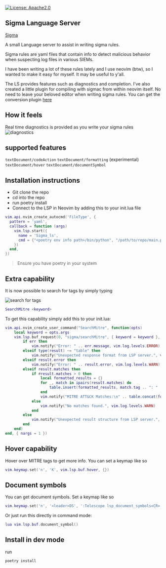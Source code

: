 [![License: Apache2.0](https://img.shields.io/badge/License-Apache_2.0-blue.svg)](https://opensource.org/licenses/apache-2-0) 

## Sigma Language Server

[Sigma](https://sigmahq.io/docs/guide/getting-started.html)

A small Language server to assist in writing sigma rules.

Sigma rules are yaml files that contain info to detect malicious behavior when suspecting log files in various SIEMs.

I have been writing a lot of these rules lately and I use neovim (btw), so I wanted to make it easy for myself. It may be useful to y'all.

The LS provides features such as diagnostics and completion. I've also created a little plugin for compiling with sigmac from within neovim itself.
No need to leave your beloved editor when writing sigma rules. You can get the conversion plugin [here](https://github.com/pop-ecx/sigma_picker.nvim) 


## How it feels
Real time diagnostics is provided as you write your sigma rules
![diagnostics](sigma.gif)

## supported features

`textDocument/codeAction`
`textDocument/formatting` (experimental)
`textDocument/hover`
`textDocument/documentSymbol`

## Installation instructions
- Git clone the repo
- cd into the repo
- run poetry install
- Connect to the LSP in Neovim by adding this to your init.lua file
```lua
vim.api.nvim_create_autocmd('FileType', {
  pattern = 'yaml',
  callback = function (args)
    vim.lsp.start({
      name = 'Sigma_ls',
      cmd = {"<poetry env info path>/bin/python", "/path/to/repo/main.py"},
    })
  end,
})
```
> Ensure you have poetry in your system

## Extra capability
It is now possible to search for tags by simply typing

![search for tags](mitre.gif)

```lua
SearchMitre <keyword>
```

To get this capability simply add this to your init.lua:
```lua
vim.api.nvim_create_user_command("SearchMitre", function(opts)
    local keyword = opts.args
    vim.lsp.buf_request(0, "sigma/searchMitre", { keyword = keyword }, function(err, result)
        if err then
            vim.notify("Error: " .. err.message, vim.log.levels.ERROR)
        elseif type(result) ~= "table" then
            vim.notify("Unexpected response format from LSP server.", vim.log.levels.ERROR)
        elseif result.error then
            vim.notify("Error: " .. result.error, vim.log.levels.WARN)
        elseif result.matches then
            if #result.matches > 0 then
                local formatted_results = {}
                for _, match in ipairs(result.matches) do
                    table.insert(formatted_results, match.tag .. ": " .. match.description)
                end
                vim.notify("MITRE ATT&CK Matches:\n" .. table.concat(formatted_results, "\n"), vim.log.levels.INFO)
            else
                vim.notify("No matches found.", vim.log.levels.WARN)
            end
        else
            vim.notify("Unexpected result structure from LSP server.", vim.log.levels.ERROR)
        end
    end)
end, { nargs = 1 })
```

## Hover capability
Hover over MITRE tags to get more info. You can set a keymap like so

```lua
vim.keymap.set('n', 'K', vim.lsp.buf.hover, {})
```

## Document symbols
You can get document symbols. Set a keymap like so 

```lua
vim.keymap.set('n', '<leader>DS', ':Telescope lsp_document_symbols<CR>', {noremap=true, silent=true})
```

Or just run this directly in command mode:

```lua
lua vim.lsp.buf.document_symbol()
```

## Install in dev mode
run

```bash
poetry install
```
